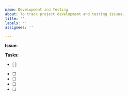 ```yaml
---
name: Development and Testing
about: To track project development and testing issues.
title: ''
labels: ''
assignees: ''

---
```


**Issue:** 
<text>

**Tasks:**
- [ ]
- [ ]
- [ ]
- [ ]
- [ ]
